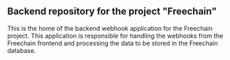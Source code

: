 ## Backend repository for the project "Freechain"
This is the home of the backend webhook application for the Freechain project. This application is responsible for handling the webhooks from the Freechain frontend and processing the data to be stored in the Freechain database.
